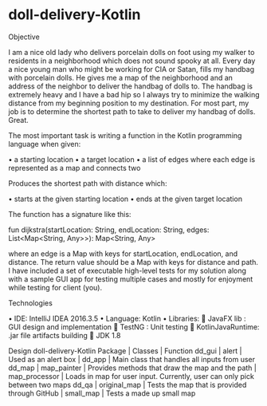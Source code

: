 # doll-delivery-Kotlin

Objective

I am a nice old lady who delivers porcelain dolls on foot using my walker to residents in a neighborhood which does not sound spooky at all. Every day a nice young man who might be working for CIA or Satan, fills my handbag with porcelain dolls. He gives me a map of the neighborhood and an address of the neighbor to deliver the handbag of dolls to. The handbag is extremely heavy and I have a bad hip so I always try to minimize the walking distance from my beginning position to my destination. For most part, my job is to determine the shortest path to take to deliver my handbag of dolls. Great.

The most important task is writing a function in the Kotlin programming language when given:

•	a starting location
•	a target location
•	a list of edges where each edge is represented as a map and connects two 

Produces the shortest path with distance which:

•	starts at the given starting location
•	ends at the given target location

The function has a signature like this:

fun dijkstra(startLocation: String, endLocation: String, edges: List<Map<String, Any>>): Map<String, Any>

where an edge is a Map with keys for startLocation, endLocation, and distance. The return value should be a Map with keys for distance and path. I have included a set of executable high-level tests for my solution along with a sample GUI app for testing multiple cases and mostly for enjoyment while testing for client (you).
 
Technologies 

•	IDE: IntelliJ IDEA 2016.3.5
•	Language: Kotlin
•	Libraries: 
	JavaFX lib       : GUI design and implementation
	TestNG           : Unit testing
	KotlinJavaRuntime: .jar file artifacts building
	JDK 1.8

Design
doll-delivery-Kotlin
Package	| Classes	      | Function
dd_gui	| alert	        | Used as an alert box
        | dd_app	      | Main class that handles all inputs from user
dd_map	| map_painter	  | Provides methods that draw the map and the path
        | map_processor |	Loads in map for user input. Currently, user can only pick between two maps 
dd_qa	  | original_map	| Tests the map that is provided through GitHub
	      | small_map	    | Tests a made up small map
